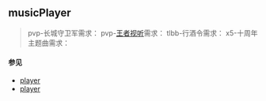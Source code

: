 ## musicPlayer

> pvp-长城守卫军需求：
> pvp-[王者视听](http://pvp.qq.com/cp/a20180327music/index.html)需求：
> tlbb-行酒令需求：
> x5-十周年主题曲需求：

#### 参见
- [player](http://js.jirengu.com/dudi)
- [player](http://js.jirengu.com/dudi/5/edit?html,css,js,output)